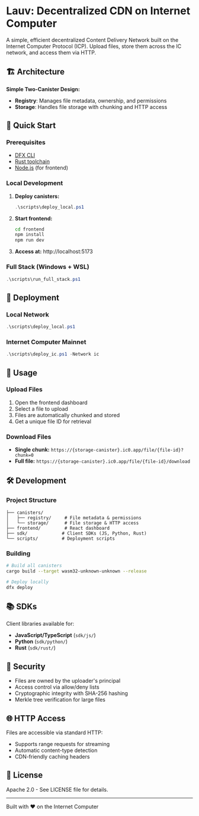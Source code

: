 # Lauv: Decentralized CDN on Internet Computer

A simple, efficient decentralized Content Delivery Network built on the Internet Computer Protocol (ICP). Upload files, store them across the IC network, and access them via HTTP.

## 🏗️ Architecture

**Simple Two-Canister Design:**
- **Registry**: Manages file metadata, ownership, and permissions
- **Storage**: Handles file storage with chunking and HTTP access

## 🚀 Quick Start

### Prerequisites
- [DFX CLI](https://internetcomputer.org/docs/current/developer-docs/getting-started/install/) 
- [Rust toolchain](https://rustup.rs/)
- [Node.js](https://nodejs.org/) (for frontend)

### Local Development

1. **Deploy canisters:**
   ```powershell
   .\scripts\deploy_local.ps1
   ```

2. **Start frontend:**
   ```bash
   cd frontend
   npm install
   npm run dev
   ```

3. **Access at:** http://localhost:5173

### Full Stack (Windows + WSL)
```powershell
.\scripts\run_full_stack.ps1
```

## 📡 Deployment

### Local Network
```powershell
.\scripts\deploy_local.ps1
```

### Internet Computer Mainnet
```powershell
.\scripts\deploy_ic.ps1 -Network ic
```

## 🔧 Usage

### Upload Files
1. Open the frontend dashboard
2. Select a file to upload
3. Files are automatically chunked and stored
4. Get a unique file ID for retrieval

### Download Files
- **Single chunk:** `https://{storage-canister}.ic0.app/file/{file-id}?chunk=0`
- **Full file:** `https://{storage-canister}.ic0.app/file/{file-id}/download`

## 🛠️ Development

### Project Structure
```
├── canisters/
│   ├── registry/     # File metadata & permissions
│   └── storage/      # File storage & HTTP access
├── frontend/         # React dashboard
├── sdk/             # Client SDKs (JS, Python, Rust)
└── scripts/         # Deployment scripts
```

### Building
```bash
# Build all canisters
cargo build --target wasm32-unknown-unknown --release

# Deploy locally
dfx deploy
```

## 📚 SDKs

Client libraries available for:
- **JavaScript/TypeScript** (`sdk/js/`)
- **Python** (`sdk/python/`)
- **Rust** (`sdk/rust/`)

## 🔐 Security

- Files are owned by the uploader's principal
- Access control via allow/deny lists
- Cryptographic integrity with SHA-256 hashing
- Merkle tree verification for large files

## 🌐 HTTP Access

Files are accessible via standard HTTP:
- Supports range requests for streaming
- Automatic content-type detection
- CDN-friendly caching headers

## 📄 License

Apache 2.0 - See LICENSE file for details.

---

Built with ❤️ on the Internet Computer